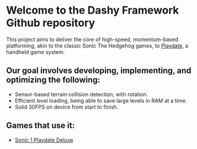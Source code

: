# Welcome to the Dashy Framework Github repository
This project aims to deliver the core of high-speed, momentum-based platforming, akin to the classic Sonic The Hedgehog games, to [Playdate](https://play.date), a handheld game system.

## Our goal involves developing, implementing, and optimizing the following:
- Sensor-based terrain collision detection, with rotation.
- Efficient level loading, being able to save large levels in RAM at a time.
- Solid 30FPS on device from start to finish.

## Games that use it:
- [Sonic 1 Playdate Deluxe](https://discord.com/channels/675983554655551509/1142444824201535589)
